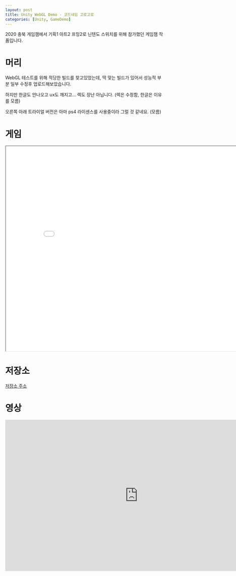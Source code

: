 ```yaml
---
layout: post
title: Unity WebGL Demo - 코드네임 고로고로
categories: [Unity, GameDemo]
---
```


2020 충북 게임잼에서 기획1 아트2 프밍2로 닌텐도 스위치를 위해 참가했던 게임잼 작품입니다.

# 머리

WebGL 테스트를 위해 적당한 빌드를 찾고있었는데, 딱 맞는 빌드가 있어서 성능적 부분 일부 수정후 업로드해보았습니다.

하지만 한글도 안나오고 ux도 깨지고… 렉도 장난 아닙니다. (렉은 수정함, 한글은 이유를 모름)

오른쪽 아래 트라이얼 버전은 아마 ps4 라이센스를 사용중이라 그럴 것 같네요. (모름)


# 게임

<div style="text-align: center;">
    <iframe src="/unity/fn/index.html" width="840" height="650"></iframe>
</div>


# 저장소 

[저장소 주소](https://github.com/ashuatz/ForNintendo)

# 영상

<div style="text-align: center;">
    <iframe width="840" height="480" src="https://www.youtube.com/embed/iBLdGWKnX94" title="팀 FN 코드네임 고로고로 플레이영상" frameborder="0" allow="accelerometer; autoplay; clipboard-write; encrypted-media; gyroscope; picture-in-picture; web-share" referrerpolicy="strict-origin-when-cross-origin" allowfullscreen>
    </iframe>

</div>